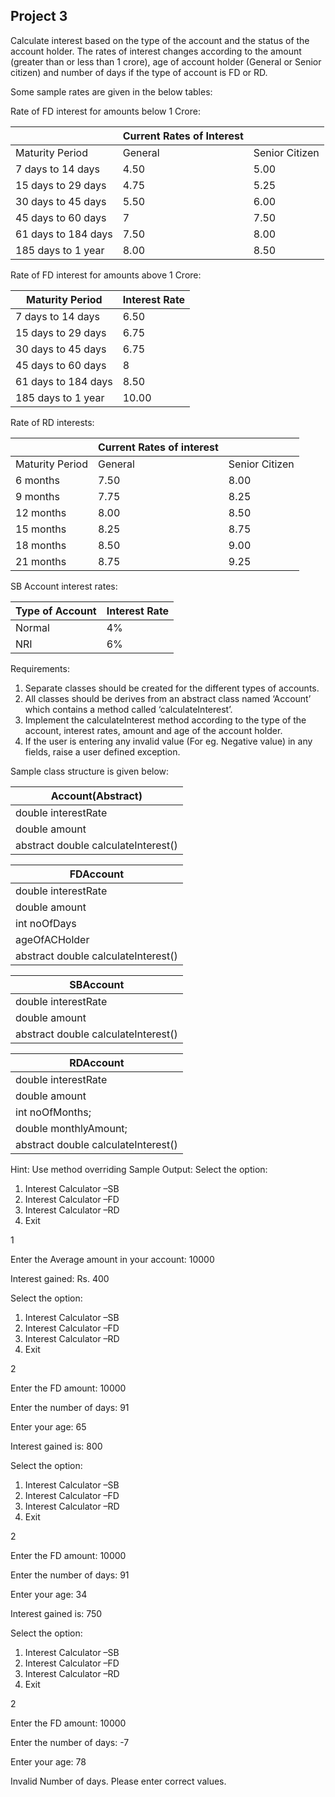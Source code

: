 ## Project 3

Calculate interest based on the type of the account and the status of the account holder. The rates of interest changes according to the amount (greater than or less than 1 crore), age of account holder (General or Senior citizen) and number of days if the type of account is FD or RD.

Some sample rates are given in the below tables:

Rate of FD interest for amounts below 1 Crore:


|  | Current Rates of Interest | |
| -------------- | -------------- | -------------- |
| Maturity Period | General | Senior Citizen |
| 7 days to 14 days | 4.50 | 5.00 |
| 15 days to 29 days | 4.75 | 5.25 |
| 30 days to 45 days | 5.50 | 6.00 |
| 45 days to 60 days | 7 | 7.50 |
| 61 days to 184 days | 7.50 | 8.00 |
| 185 days to 1 year | 8.00 | 8.50 |


Rate of FD interest for amounts above 1 Crore:

Maturity Period | Interest Rate
--------------- | -------------
7 days to 14 days | 6.50
15 days to 29 days | 6.75
30 days to 45 days | 6.75
45 days to 60 days | 8
61 days to 184 days | 8.50
185 days to 1 year | 10.00

Rate of RD interests:

|  | Current Rates of interest |  |
| --- | ------ | --------- |
| Maturity Period | General | Senior Citizen |
| 6 months | 7.50 | 8.00 |
| 9 months | 7.75 | 8.25 |
| 12 months | 8.00 | 8.50 |
| 15 months | 8.25 | 8.75 |
| 18 months | 8.50 | 9.00 |
| 21 months | 8.75 | 9.25 |

SB Account interest rates:

| Type of Account | Interest Rate |
| ----- | ----- |
| Normal | 4% |
| NRI | 6% |

Requirements:
1. Separate classes should be created for the different types of accounts.
2. All classes should be derives from an abstract class named ‘Account’ which contains a method called ‘calculateInterest’.
3. Implement the calculateInterest method according to the type of the account, interest rates, amount and age of the account holder.
4. If the user is entering any invalid value (For eg. Negative value) in any fields, raise a user defined exception.

Sample class structure is given below:

| Account(Abstract) |
| ---------------- |
| double interestRate |
| double amount |
| abstract double calculateInterest() |

| FDAccount |
|---------|
| double interestRate |
| double amount |
| int noOfDays |
| ageOfACHolder |
| abstract double calculateInterest() |

|SBAccount |
|---------|
| double interestRate |
| double amount |
| abstract double calculateInterest() |

| RDAccount |
|----------|
| double interestRate |
| double amount |
| int noOfMonths; |
| double monthlyAmount; |
| abstract double calculateInterest() |

Hint: Use method overriding
Sample Output:
Select the option:
1. Interest Calculator –SB
2. Interest Calculator –FD
3. Interest Calculator –RD
4. Exit

1

Enter the Average amount in your account:
10000

Interest gained: Rs. 400

Select the option:
1. Interest Calculator –SB
2. Interest Calculator –FD
3. Interest Calculator –RD
4. Exit

2

Enter the FD amount:
10000

Enter the number of days:
91

Enter your age:
65

Interest gained is: 800

Select the option:
1. Interest Calculator –SB
2. Interest Calculator –FD
3. Interest Calculator –RD
4. Exit

2

Enter the FD amount:
10000

Enter the number of days:
91

Enter your age:
34

Interest gained is: 750

Select the option:
1. Interest Calculator –SB
2. Interest Calculator –FD
3. Interest Calculator –RD
4. Exit

2

Enter the FD amount:
10000

Enter the number of days:
-7

Enter your age:
78

Invalid Number of days. Please enter correct values.
